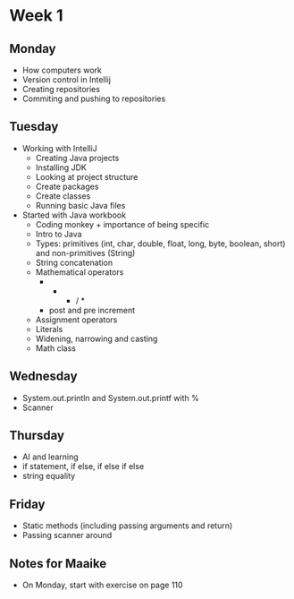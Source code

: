 # Week 1

## Monday
- How computers work
- Version control in Intellij
- Creating repositories
- Commiting and pushing to repositories

## Tuesday
- Working with IntelliJ
  - Creating Java projects
  - Installing JDK
  - Looking at project structure
  - Create packages
  - Create classes
  - Running basic Java files
- Started with Java workbook
  - Coding monkey + importance of being specific
  - Intro to Java
  - Types: primitives (int, char, double, float, long, byte, boolean, short) and non-primitives (String)
  - String concatenation
  - Mathematical operators
    - + - / *
    - post and pre increment
  - Assignment operators
  - Literals
  - Widening, narrowing and casting
  - Math class

## Wednesday
- System.out.println and System.out.printf with %
- Scanner

## Thursday
- AI and learning
- if statement, if else, if else if else
- string equality

## Friday
- Static methods (including passing arguments and return)
- Passing scanner around


## Notes for Maaike
- On Monday, start with exercise on page 110